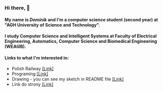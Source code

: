 ### Hi there, 👋

#### My name is *Dominik* and I'm a **computer science** student (second year) at "AGH University of Science and Technology".

#### I study Computer Science and Intelligent Systems at Faculty of Electrical Engineering, Automatics, Computer Science and Biomedical Engineering (WEAIiIB).

#### Links to what I'm interested in:
* Polish Railway [\[Link\]](https://en.wikipedia.org/wiki/Rail_transport_in_Poland)
* Programing [\[Link\]](https://en.wikipedia.org/wiki/C_(programming_language))
* Drawing - you can see my sketch in README file [\[Link\]](https://github.com/AGH-Narzedzia-Informatyczne-2021-2022/Pisali-Hello-World-w-przedszk)
* Link do strony [\[Link\]](https://dominikbreksa.github.io/)
<!--
**DominikBreksa/DominikBreksa** is a ✨ _special_ ✨ repository because its `README.md` (this file) appears on your GitHub profile.

Here are some ideas to get you started:

- 🔭 I’m currently working on ...
- 🌱 I’m currently learning ...
- 👯 I’m looking to collaborate on ...
- 🤔 I’m looking for help with ...
- 💬 Ask me about ...
- 📫 How to reach me: ...
- 😄 Pronouns: ...
- ⚡ Fun fact: ...
-->
